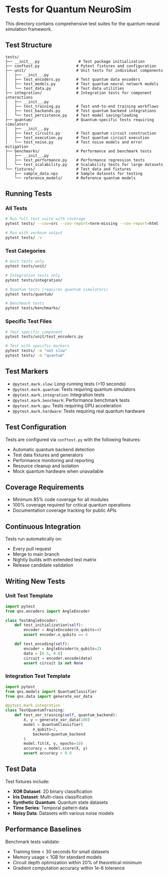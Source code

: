 # Tests for Quantum NeuroSim

This directory contains comprehensive test suites for the quantum neural simulation framework.

## Test Structure

```text
tests/
├── __init__.py                 # Test package initialization
├── conftest.py                # Pytest fixtures and configuration
├── unit/                      # Unit tests for individual components
│   ├── __init__.py
│   ├── test_encoders.py       # Test quantum data encoders
│   ├── test_models.py         # Test quantum neural network models
│   └── test_data.py           # Test data utilities
├── integration/               # Integration tests for component interactions
│   ├── __init__.py
│   ├── test_training.py       # Test end-to-end training workflows
│   ├── test_backends.py       # Test quantum backend integrations
│   └── test_persistence.py    # Test model saving/loading
├── quantum/                   # Quantum-specific tests requiring simulators
│   ├── __init__.py
│   ├── test_circuits.py       # Test quantum circuit construction
│   ├── test_execution.py      # Test quantum circuit execution
│   └── test_noise.py          # Test noise models and error mitigation
├── benchmarks/                # Performance and benchmark tests
│   ├── __init__.py
│   ├── test_performance.py    # Performance regression tests
│   └── test_scalability.py    # Scalability tests for large datasets
└── fixtures/                  # Test data and fixtures
    ├── sample_data.npz        # Sample datasets for testing
    └── reference_models/      # Reference quantum models
```

## Running Tests

### All Tests

```bash
# Run full test suite with coverage
pytest tests/ --cov=src --cov-report=term-missing --cov-report=html

# Run with verbose output
pytest tests/ -v
```

### Test Categories

```bash
# Unit tests only
pytest tests/unit/

# Integration tests only
pytest tests/integration/

# Quantum tests (requires quantum simulators)
pytest tests/quantum/

# Benchmark tests
pytest tests/benchmarks/
```

### Specific Test Files

```bash
# Test specific component
pytest tests/unit/test_encoders.py

# Test with specific markers
pytest tests/ -m "not slow"
pytest tests/ -m "quantum"
```

## Test Markers

- `@pytest.mark.slow`: Long-running tests (>10 seconds)
- `@pytest.mark.quantum`: Tests requiring quantum simulators
- `@pytest.mark.integration`: Integration tests
- `@pytest.mark.benchmark`: Performance benchmark tests
- `@pytest.mark.gpu`: Tests requiring GPU acceleration
- `@pytest.mark.hardware`: Tests requiring real quantum hardware

## Test Configuration

Tests are configured via `conftest.py` with the following features:

- Automatic quantum backend detection
- Test data fixtures and generators
- Performance monitoring and reporting
- Resource cleanup and isolation
- Mock quantum hardware when unavailable

## Coverage Requirements

- Minimum 85% code coverage for all modules
- 100% coverage required for critical quantum operations
- Documentation coverage tracking for public APIs

## Continuous Integration

Tests run automatically on:

- Every pull request
- Merge to main branch
- Nightly builds with extended test matrix
- Release candidate validation

## Writing New Tests

### Unit Test Template

```python
import pytest
from qns.encoders import AngleEncoder

class TestAngleEncoder:
    def test_initialization(self):
        encoder = AngleEncoder(n_qubits=4)
        assert encoder.n_qubits == 4

    def test_encoding(self):
        encoder = AngleEncoder(n_qubits=2)
        data = [0.5, 0.8]
        circuit = encoder.encode(data)
        assert circuit is not None
```

### Integration Test Template

```python
import pytest
from qns.models import QuantumClassifier
from qns.data import generate_xor_data

@pytest.mark.integration
class TestQuantumTraining:
    def test_xor_training(self, quantum_backend):
        X, y = generate_xor_data(100)
        model = QuantumClassifier(
            n_qubits=2,
            backend=quantum_backend
        )
        model.fit(X, y, epochs=10)
        accuracy = model.score(X, y)
        assert accuracy > 0.8
```

## Test Data

Test fixtures include:

- **XOR Dataset**: 2D binary classification
- **Iris Dataset**: Multi-class classification
- **Synthetic Quantum**: Quantum state datasets
- **Time Series**: Temporal pattern data
- **Noisy Data**: Datasets with various noise models

## Performance Baselines

Benchmark tests validate:

- Training time < 30 seconds for small datasets
- Memory usage < 1GB for standard models
- Circuit depth optimization within 20% of theoretical minimum
- Gradient computation accuracy within 1e-6 tolerance
